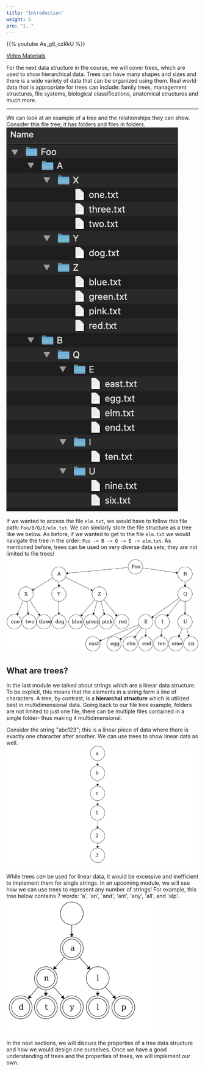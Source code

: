 ```yaml
---
title: "Introduction"
weight: 5
pre: "1. "
---
```

{{% youtube As_g6_ozRkU %}}

[Video Materials](video)

For the next data structure in the course, we will cover trees, which are used to show hierarchical data. Trees can have many shapes and sizes and there is a wide variety of data that can be organized using them. Real world data that is appropriate for trees can include: family trees, management structures, file systems, biological classifications, anatomical structures and much more. 

---

We can look at an example of a tree and the relationships they can show. Consider this file tree; it has folders and files in folders.
![File Tree](/images/2/2FileTree.png)

If we wanted to access the file `elm.txt`, we would have to follow this file path: `Foo/B/Q/E/elm.txt`. We can similarly store the file structure as a tree like we below. As before, if we wanted to get to the file `elm.txt` we would navigate the tree in the order: `Foo -> B -> Q -> E -> elm.txt`. As mentioned before, trees can be used on very diverse data sets; they are not limited to file trees! 
![File Tree as Tree](/images/2/2Tree_FileTree.png)


## What are trees?
In the last module we talked about strings which are a linear data structure. To be explicit, this means that the elements in a string form a line of characters. A tree, by contrast, is a **hierarchal structure** which is utilized best in multidimensional data. Going back to our file tree example, folders are not limited to just one file, there can be multiple files contained in a single folder- thus making it multidimensional. 

Consider the string "abc123"; this is a linear piece of data where there is exactly one character after another. We can use trees to show linear data as well. 
![String as Tree](/images/2/2Tree_String.png)

While trees *can* be used for linear data, it would be excessive and inefficient to implement them for single strings. In an upcoming module, we will see how we can use trees to represent any number of strings! For example, this tree below contains 7 words: 'a', 'an', 'and', 'ant', 'any', 'all', and 'alp'.
![Small Words](/images/2/2Tree_SmallWords.png)

In the next sections, we will discuss the properties of a tree data structure and how we would design one ourselves. Once we have a good understanding of trees and the properties of trees, we will implement our own. 
